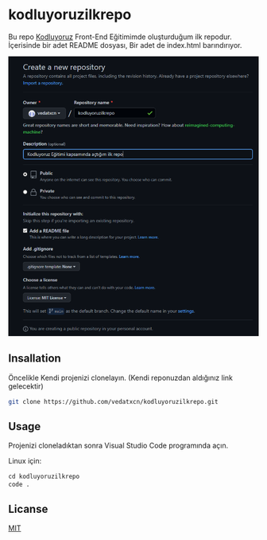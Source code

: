 # kodluyoruzilkrepo

Bu repo [Kodluyoruz](https://www.kodluyoruz.org) Front-End Eğitimimde oluşturduğum ilk repodur. İçerisinde bir adet README dosyası, Bir adet de index.html barındırıyor.

![github](kodluyoruz.png)

## Insallation

Öncelikle Kendi projenizi clonelayın. (Kendi reponuzdan aldığınız link gelecektir)

```bash
git clone https://github.com/vedatxcn/kodluyoruzilkrepo.git
```

## Usage

Projenizi cloneladıktan sonra Visual Studio Code programında açın.

Linux için:
```linux
cd kodluyoruzilkrepo
code .
```
## Licanse
[MIT](https://choosealicense.com/licenses/mit/)
